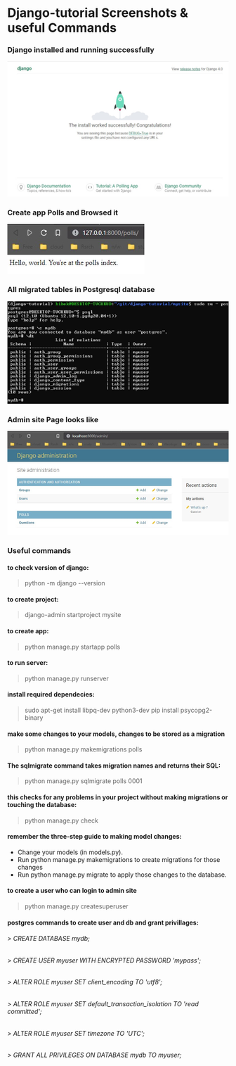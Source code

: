 # Django-tutorial Screenshots & useful Commands
### Django installed and running successfully
![Django](https://github.com/deesirouss/Django-tutorial/blob/main/mysite/installed%26runnig%20successfully.jpg "installed&runnig successfully")

### Create app Polls and Browsed it
![Django](https://github.com/deesirouss/Django-tutorial/blob/main/mysite/created%20app%20polls%20running.jpg "created app polls and it is running")

### All migrated tables in Postgresql database
![Django](https://github.com/deesirouss/Django-tutorial/blob/main/mysite/db-migrated%20tables.jpg "db-migrated tables")

### Admin site Page looks like
![Django](https://github.com/deesirouss/Django-tutorial/blob/main/mysite/adminsite.jpg "admin site page")

### Useful commands
#### to check version of django:
> python -m django --version

#### to create project:
> django-admin startproject mysite

#### to create app:
> python manage.py startapp polls
 
#### to run server:
> python manage.py runserver

#### install required dependecies:
> sudo apt-get install libpq-dev python3-dev
> pip install psycopg2-binary

#### make some changes to your models, changes to be stored as a migration
> python manage.py makemigrations polls

#### The sqlmigrate command takes migration names and returns their SQL:
> python manage.py sqlmigrate polls 0001

#### this checks for any problems in your project without making migrations or touching the database:
> python manage.py check

#### remember the three-step guide to making model changes:

- Change your models (in models.py).
- Run python manage.py makemigrations to create migrations for those changes
- Run python manage.py migrate to apply those changes to the database.

#### to create a user who can login to admin site
> python manage.py createsuperuser

#### postgres commands to create user and db and grant privillages:
###### > CREATE DATABASE mydb;
###### > CREATE USER myuser WITH ENCRYPTED PASSWORD 'mypass';
###### > ALTER ROLE myuser SET client_encoding TO 'utf8';
###### > ALTER ROLE myuser SET default_transaction_isolation TO 'read committed';
###### > ALTER ROLE myuser SET timezone TO 'UTC';
###### > GRANT ALL PRIVILEGES ON DATABASE mydb TO myuser;
